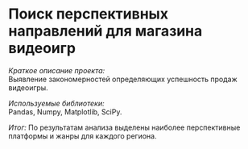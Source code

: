 # Поиск перспективных направлений для магазина видеоигр
*Краткое описание проекта:*  
Выявление закономерностей определяющих успешность продаж видеоигры.

*Используемые библиотеки:*  
Pandas, Numpy, Matplotlib, SciPy.

*Итог:*
По результатам анализа выделены наиболее перспективные платформы и жанры для каждого региона.
